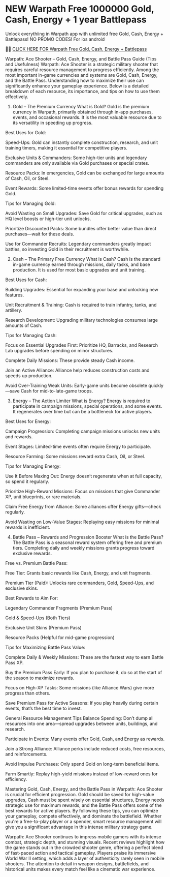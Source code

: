 # NEW Warpath Free 1000000 Gold, Cash, Energy + 1 year Battlepass

Unlock everythiing in Warpath app with unlimited free Gold, Cash, Energy + Battlepass! NO PROMO CODES! For ios android

🛑🛑 <a href="https://generatenow.bond/new/pages/warpath.html">CLICK HERE FOR Warpath Free Gold, Cash, Energy + Battlepass</a>

Warpath: Ace Shooter – Gold, Cash, Energy, and Battle Pass Guide (Tips and Usefulness)
Warpath: Ace Shooter is a strategic military shooter that requires careful resource management to progress efficiently. Among the most important in-game currencies and systems are Gold, Cash, Energy, and the Battle Pass. Understanding how to maximize their use can significantly enhance your gameplay experience. Below is a detailed breakdown of each resource, its importance, and tips on how to use them effectively.

1. Gold – The Premium Currency
What is Gold?
Gold is the premium currency in Warpath, primarily obtained through in-app purchases, events, and occasional rewards. It is the most valuable resource due to its versatility in speeding up progress.

Best Uses for Gold:

Speed-Ups: Gold can instantly complete construction, research, and unit training timers, making it essential for competitive players.

Exclusive Units & Commanders: Some high-tier units and legendary commanders are only available via Gold purchases or special crates.

Resource Packs: In emergencies, Gold can be exchanged for large amounts of Cash, Oil, or Steel.

Event Rewards: Some limited-time events offer bonus rewards for spending Gold.

Tips for Managing Gold:

Avoid Wasting on Small Upgrades: Save Gold for critical upgrades, such as HQ level boosts or high-tier unit unlocks.

Prioritize Discounted Packs: Some bundles offer better value than direct purchases—wait for these deals.

Use for Commander Recruits: Legendary commanders greatly impact battles, so investing Gold in their recruitment is worthwhile.

2. Cash – The Primary Free Currency
What is Cash?
Cash is the standard in-game currency earned through missions, daily tasks, and base production. It is used for most basic upgrades and unit training.

Best Uses for Cash:

Building Upgrades: Essential for expanding your base and unlocking new features.

Unit Recruitment & Training: Cash is required to train infantry, tanks, and artillery.

Research Development: Upgrading military technologies consumes large amounts of Cash.

Tips for Managing Cash:

Focus on Essential Upgrades First: Prioritize HQ, Barracks, and Research Lab upgrades before spending on minor structures.

Complete Daily Missions: These provide steady Cash income.

Join an Active Alliance: Alliance help reduces construction costs and speeds up production.

Avoid Over-Training Weak Units: Early-game units become obsolete quickly—save Cash for mid-to-late-game troops.

3. Energy – The Action Limiter
What is Energy?
Energy is required to participate in campaign missions, special operations, and some events. It regenerates over time but can be a bottleneck for active players.

Best Uses for Energy:

Campaign Progression: Completing campaign missions unlocks new units and rewards.

Event Stages: Limited-time events often require Energy to participate.

Resource Farming: Some missions reward extra Cash, Oil, or Steel.

Tips for Managing Energy:

Use It Before Maxing Out: Energy doesn’t regenerate when at full capacity, so spend it regularly.

Prioritize High-Reward Missions: Focus on missions that give Commander XP, unit blueprints, or rare materials.

Claim Free Energy from Alliance: Some alliances offer Energy gifts—check regularly.

Avoid Wasting on Low-Value Stages: Replaying easy missions for minimal rewards is inefficient.

4. Battle Pass – Rewards and Progression Booster
What is the Battle Pass?
The Battle Pass is a seasonal reward system offering free and premium tiers. Completing daily and weekly missions grants progress toward exclusive rewards.

Free vs. Premium Battle Pass:

Free Tier: Grants basic rewards like Cash, Energy, and unit fragments.

Premium Tier (Paid): Unlocks rare commanders, Gold, Speed-Ups, and exclusive skins.

Best Rewards to Aim For:

Legendary Commander Fragments (Premium Pass)

Gold & Speed-Ups (Both Tiers)

Exclusive Unit Skins (Premium Pass)

Resource Packs (Helpful for mid-game progression)

Tips for Maximizing Battle Pass Value:

Complete Daily & Weekly Missions: These are the fastest way to earn Battle Pass XP.

Buy the Premium Pass Early: If you plan to purchase it, do so at the start of the season to maximize rewards.

Focus on High-XP Tasks: Some missions (like Alliance Wars) give more progress than others.

Save Premium Pass for Active Seasons: If you play heavily during certain events, that’s the best time to invest.

General Resource Management Tips
Balance Spending: Don’t dump all resources into one area—spread upgrades between units, buildings, and research.

Participate in Events: Many events offer Gold, Cash, and Energy as rewards.

Join a Strong Alliance: Alliance perks include reduced costs, free resources, and reinforcements.

Avoid Impulse Purchases: Only spend Gold on long-term beneficial items.

Farm Smartly: Replay high-yield missions instead of low-reward ones for efficiency.
 
Mastering Gold, Cash, Energy, and the Battle Pass in Warpath: Ace Shooter is crucial for efficient progression. Gold should be saved for high-value upgrades, Cash must be spent wisely on essential structures, Energy needs strategic use for maximum rewards, and the Battle Pass offers some of the best rewards for active players. By following these tips, you can optimize your gameplay, compete effectively, and dominate the battlefield. Whether you're a free-to-play player or a spender, smart resource management will give you a significant advantage in this intense military strategy game.

Warpath: Ace Shooter continues to impress mobile gamers with its intense combat, strategic depth, and stunning visuals. Recent reviews highlight how the game stands out in the crowded shooter genre, offering a perfect blend of fast-paced action and tactical gameplay. Players praise its immersive World War II setting, which adds a layer of authenticity rarely seen in mobile shooters. The attention to detail in weapon designs, battlefields, and historical units makes every match feel like a cinematic war experience.
